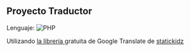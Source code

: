 ## Proyecto Traductor

Lenguaje: ![PHP](https://img.shields.io/badge/php-%23777BB4.svg?style=for-the-badge&logo=php&logoColor=white)

Utilizando <A HREF="https://github.com/statickidz/php-google-translate-free/"> la librería </A> gratuita de Google Translate de <A HREF="https://github.com/statickidz"> statickidz </A>

